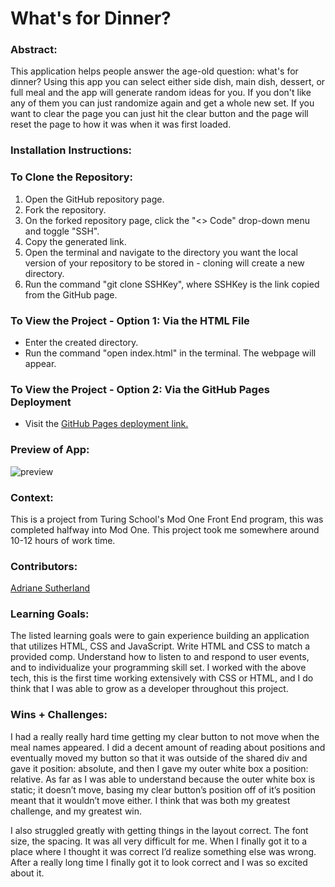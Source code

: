 # What's for Dinner? 

### Abstract:
This application helps people answer the age-old question: what's for dinner? Using this app you can select either side dish, main dish, dessert, or full meal and the app will generate random ideas for you. If you don't like any of them you can just randomize again and get a whole new set. If you want to clear the page you can just hit the clear button and the page will reset the page to how it was when it was first loaded.

### Installation Instructions:
 ### To Clone the Repository:
1. Open the GitHub repository page.
1. Fork the repository.
1. On the forked repository page, click the "<> Code" drop-down menu and toggle "SSH".
1. Copy the generated link.
1. Open the terminal and navigate to the directory you want the local version of your repository to be stored in - cloning will create a new directory.
1. Run the command "git clone SSHKey", where SSHKey is the link copied from the GitHub page.

### To View the Project - Option 1: Via the HTML File
- Enter the created directory.
- Run the command "open index.html" in the terminal. The webpage will appear.

### To View the Project - Option 2: Via the GitHub Pages Deployment
- Visit the [GitHub Pages deployment link.](https://asutherland91.github.io/whats-for-dinner/)

### Preview of App:
![preview](https://media.giphy.com/media/v1.Y2lkPTc5MGI3NjExM2JlMDQ2NGQ0YzNiOTQ3ZDJhOWM5YjEwMGY5ZDk3YTRiZDk2Y2EzOSZjdD1n/9w1zAvESx2nkSMRLVM/giphy.gif)

### Context:
This is a project from Turing School's Mod One Front End program, this was completed halfway into Mod One. This project took me somewhere around 10-12 hours of work time.

### Contributors:
[Adriane Sutherland](https://github.com/asutherland91)

### Learning Goals:
The listed learning goals were to gain experience building an application that utilizes HTML, CSS and JavaScript. Write HTML and CSS to match a provided comp. Understand how to listen to and respond to user events, and to individualize your programming skill set. I worked with the above tech, this is the first time working extensively with CSS or HTML, and I do think that I was able to grow as a developer throughout this project.

### Wins + Challenges:

I had a really really hard time getting my clear button to not move when the meal names appeared. I did a decent amount of reading about positions and eventually moved my button so that it was outside of the shared div and gave it position: absolute, and then I gave my outer white box a position: relative. As far as I was able to understand because the outer white box is static; it doesn’t move, basing my clear button’s position off of it’s position meant that it wouldn’t move either. I think that was both my greatest challenge, and my greatest win.

I also struggled greatly with getting things in the layout correct. The font size, the spacing. It was all very difficult for me. When I finally got it to a place where I thought it was correct I’d realize something else was wrong. After a really long time I finally got it to look correct and I was so excited about it.

